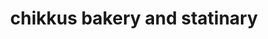 ---
title: "chikkus bakery and statinary"
url: /thirumoolapuram/chikkus-bakery-and-statinary/
shop: Bäckerei
---